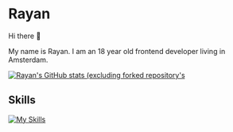 # Rayan 

Hi there 👋

My name is Rayan. I am an 18 year old frontend developer living in Amsterdam. 


[![Rayan's GitHub stats (excluding forked repository's](https://github-readme-stats.vercel.app/api?username=RayanSp&hide=commits&show_icons=true&theme=tokyonight)](https://github.com/RayanSp/github-readme-stats)


## Skills 

[![My Skills](https://skillicons.dev/icons?i=html,js,svelte,figma,lua&perline=3)](https://skillicons.dev)



